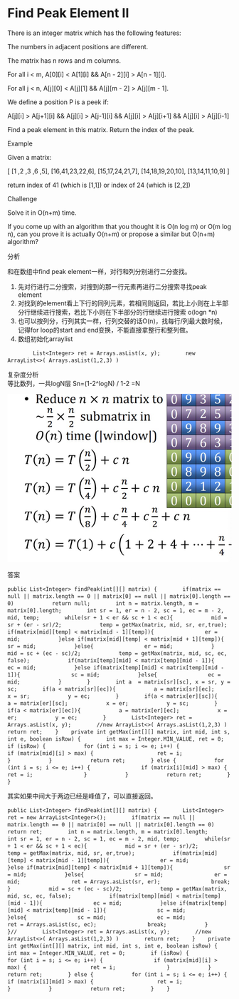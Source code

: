 # Find Peak Element II

There is an integer matrix which has the following features:

The numbers in adjacent positions are different.

The matrix has n rows and m columns.

For all i &lt; m, A\[0\]\[i\] &lt; A\[1\]\[i\] && A\[n - 2\]\[i\] &gt; A\[n - 1\]\[i\].

For all j &lt; n, A\[j\]\[0\] &lt; A\[j\]\[1\] && A\[j\]\[m - 2\] &gt; A\[j\]\[m - 1\].

We define a position P is a peek if:

A\[j\]\[i\] &gt; A\[j+1\]\[i\] && A\[j\]\[i\] &gt; A\[j-1\]\[i\] && A\[j\]\[i\] &gt; A\[j\]\[i+1\] && A\[j\]\[i\] &gt; A\[j\]\[i-1\]

Find a peak element in this matrix. Return the index of the peak.

Example

Given a matrix:

\[ \[1 ,2 ,3 ,6 ,5\], \[16,41,23,22,6\], \[15,17,24,21,7\], \[14,18,19,20,10\], \[13,14,11,10,9\] \]

return index of 41 \(which is \[1,1\]\) or index of 24 \(which is \[2,2\]\)

Challenge

Solve it in O\(n+m\) time.

If you come up with an algorithm that you thought it is O\(n log m\) or O\(m log n\), can you prove it is actually O\(n+m\) or propose a similar but O\(n+m\) algorithm?

分析

和在数组中find peak element一样，对行和列分别进行二分查找。

1. 先对行进行二分搜索，对搜到的那一行元素再进行二分搜索寻找peak element
2. 对找到的element看上下行的同列元素，若相同则返回，若比上小则在上半部分行继续进行搜索，若比下小则在下半部分的行继续进行搜索 o\(logn \*n\)
3. 也可以按列分，行列其实一样，行列交替的话O\(n\)，找每行/列最大数时候，记得for loop的start and end变换，不能直接拿整行和整列做。
4. 数组初始化arraylist

```text
        List<Integer> ret = Arrays.asList(x, y);        new ArrayList<>( Arrays.asList(1,2,3) )
```

复杂度分析  
等比数列，一共logN层   Sn=\(1-2^logN\) / 1-2 =N

![](../.gitbook/assets/image.png)

答案

```text
public List<Integer> findPeak(int[][] matrix) {        if(matrix == null || matrix.length == 0 || matrix[0] == null || matrix[0].length == 0)            return null;        int n = matrix.length, m = matrix[0].length;        int sr = 1, er = n - 2, sc = 1, ec = m - 2, mid, temp;        while(sr + 1 < er && sc + 1 < ec){            mid = sr + (er - sr)/2;            temp = getMax(matrix, mid, sr, er,true);            if(matrix[mid][temp] < matrix[mid - 1][temp]){                er = mid;            }else if(matrix[mid][temp] < matrix[mid + 1][temp]){                sr = mid;            }else{                er = mid;            }            mid = sc + (ec - sc)/2;            temp = getMax(matrix, mid, sc, ec, false);            if(matrix[temp][mid] < matrix[temp][mid - 1]){                ec = mid;            }else if(matrix[temp][mid] < matrix[temp][mid - 1]){                sc = mid;            }else{                ec = mid;            }        }        int a  = matrix[sr][sc], x = sr, y = sc;        if(a < matrix[sr][ec]){            a = matrix[sr][ec];            x = sr;            y = ec;        }        if(a < matrix[er][sc]){            a = matrix[er][sc];            x = er;            y = sc;        }        if(a < matrix[er][ec]){            a = matrix[er][ec];            x = er;            y = ec;        }        List<Integer> ret = Arrays.asList(x, y);        //new ArrayList<>( Arrays.asList(1,2,3) )        return ret;    }    private int getMax(int[][] matrix, int mid, int s, int e, boolean isRow) {        int max = Integer.MIN_VALUE, ret = 0;        if (isRow) {            for (int i = s; i <= e; i++) {                if (matrix[mid][i] > max) {                    ret = i;                }            }            return ret;        } else {            for (int i = s; i <= e; i++) {                if (matrix[i][mid] > max) {                    ret = i;                }            }            return ret;        }    }
```

其实如果中间大于两边已经是峰值了，可以直接返回。

```text
public List<Integer> findPeak(int[][] matrix) {        List<Integer> ret = new ArrayList<Integer>();        if(matrix == null || matrix.length == 0 || matrix[0] == null || matrix[0].length == 0)            return ret;        int n = matrix.length, m = matrix[0].length;        int sr = 1, er = n - 2, sc = 1, ec = m - 2, mid, temp;        while(sr + 1 < er && sc + 1 < ec){            mid = sr + (er - sr)/2;            temp = getMax(matrix, mid, sr, er,true);            if(matrix[mid][temp] < matrix[mid - 1][temp]){                er = mid;            }else if(matrix[mid][temp] < matrix[mid + 1][temp]){                sr = mid;            }else{                sr = mid;                er = mid;                ret = Arrays.asList(sr, er);                break;            }            mid = sc + (ec - sc)/2;            temp = getMax(matrix, mid, sc, ec, false);            if(matrix[temp][mid] < matrix[temp][mid - 1]){                ec = mid;            }else if(matrix[temp][mid] < matrix[temp][mid - 1]){                sc = mid;            }else{                sc = mid;                ec = mid;                ret = Arrays.asList(sc, ec);                break;            }        }//        List<Integer> ret = Arrays.asList(x, y);        //new ArrayList<>( Arrays.asList(1,2,3) )        return ret;    }    private int getMax(int[][] matrix, int mid, int s, int e, boolean isRow) {        int max = Integer.MIN_VALUE, ret = 0;        if (isRow) {            for (int i = s; i <= e; i++) {                if (matrix[mid][i] > max) {                    ret = i;                }            }            return ret;        } else {            for (int i = s; i <= e; i++) {                if (matrix[i][mid] > max) {                    ret = i;                }            }            return ret;        }    }
```

